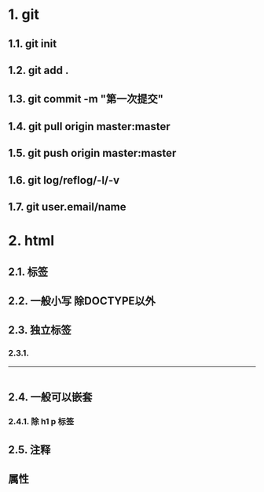 # 1. git
## 1.1. git init
## 1.2. git add .
## 1.3. git commit -m "第一次提交"
## 1.4. git pull origin master:master
## 1.5. git push origin master:master
## 1.6. git log/reflog/-l/-v
## 1.7. git user.email/name
# 2. html
## 2.1. 标签
## 2.2. 一般小写 除DOCTYPE以外
## 2.3. 独立标签
### 2.3.1. <br> <hr> <img>
## 2.4. 一般可以嵌套 
### 2.4.1. 除 h1 p 标签
## 2.5. 注释 <!--注释内容 -->
## 属性
